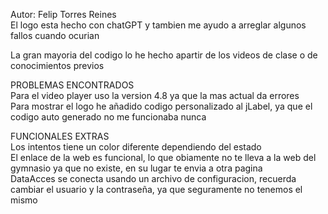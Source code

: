 Autor: Felip Torres Reines<br>
El logo esta hecho con chatGPT y tambien me ayudo a arreglar algunos fallos cuando ocurian

La gran mayoria del codigo lo he hecho apartir de los videos de clase o de conocimientos previos

PROBLEMAS ENCONTRADOS<br>
Para el video player uso la version 4.8 ya que la mas actual da errores<br>
Para mostrar el logo he añadido codigo personalizado al jLabel, ya que el codigo auto generado no me funcionaba nunca

FUNCIONALES EXTRAS<br>
Los intentos tiene un color diferente dependiendo del estado<br>
El enlace de la web es funcional, lo que obiamente no te lleva a la web del gymnasio ya que no existe, en su lugar te envia a otra pagina<br>
DataAcces se conecta usando un archivo de configuracion, recuerda cambiar el usuario y la contraseña, ya que seguramente no tenemos el mismo
